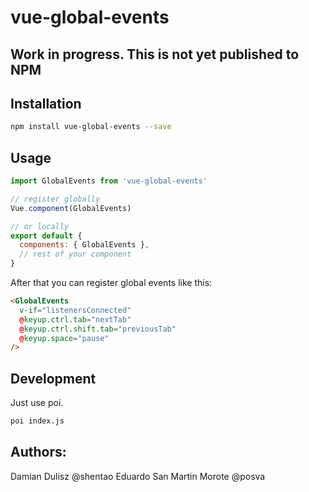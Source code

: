 # vue-global-events

## Work in progress. This is not yet published to NPM

## Installation
```bash
npm install vue-global-events --save
```

## Usage
```javascript
import GlobalEvents from 'vue-global-events'

// register globally
Vue.component(GlobalEvents)

// or locally
export default {
  components: { GlobalEvents },
  // rest of your component
}
```

After that you can register global events like this:

```html
<GlobalEvents
  v-if="listenersConnected"
  @keyup.ctrl.tab="nextTab"
  @keyup.ctrl.shift.tab="previousTab"
  @keyup.space="pause"
/>
```

## Development

Just use poi.

```bash
poi index.js
```

## Authors:
Damian Dulisz @shentao
Eduardo San Martin Morote @posva
